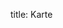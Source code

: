 title: Karte

<div id="bigmapbox"></div>
  <script src="https://api.mapbox.com/mapbox-gl-js/v2.6.1/mapbox-gl.js"></script>
  <script>
    mapboxgl.accessToken = 'pk.eyJ1IjoiYWRzaGlqZiIsImEiOiJja3hwZDFjemcwOG1hMnBvMjU1aTNxYTl4In0.tyGKi8O7nFYnAYUz1Dyhsw';
    const loc = new mapboxgl.LngLat(-22.95, 16.74);
    const map = new mapboxgl.Map({
    container: 'bigmapbox', // container ID
    style: 'mapbox://styles/mapbox/satellite-streets-v11', // style URL
    center: loc,
    zoom: 4 // starting zoom
    });
    new mapboxgl.Marker({
      color: "#881798"
    }).setLngLat(loc).addTo(map);
    map.on('load', () => {
      map.addSource('route1', {
        type: 'geojson',
        data: 'https://adshijf.github.io/2021-2022/static/gps/2021_West_Africa.geojson'
      });
      map.addSource('route2', {
        type: 'geojson',
        data: 'https://adshijf.github.io/2021-2022/static/gps/2022_Cape_Vert.geojson'
      });
      map.addSource('flight1', {
        type: 'geojson',
        data: 'https://adshijf.github.io/2021-2022/static/gps/2021-2022_Flights.geojson'
      });

      map.addLayer({
        'id': 'route2',
        'type': 'line',
        'source': 'route2',
        'layout': {
          'line-join': 'round',
          'line-cap': 'round'
        },
        'paint': {
          'line-color': '#881798',
          'line-width': 6,
          'line-opacity': 0.5
        }
      });

      map.addLayer({
        'id': 'route1',
        'type': 'line',
        'source': 'route1',
        'layout': {
          'line-join': 'round',
          'line-cap': 'round'
        },
        'paint': {
          'line-color': '#881798',
          'line-width': 6,
          'line-opacity': 0.5
        }
      });

      map.addLayer({
        'id': 'flight1',
        'type': 'line',
        'source': 'flight1',
        'layout': {
          'line-join': 'round',
          'line-cap': 'round'
        },
        'paint': {
          'line-color': '#0037DA',
          'line-width': 6,
          'line-opacity': 0.5
        }
      });
    });
  </script>
